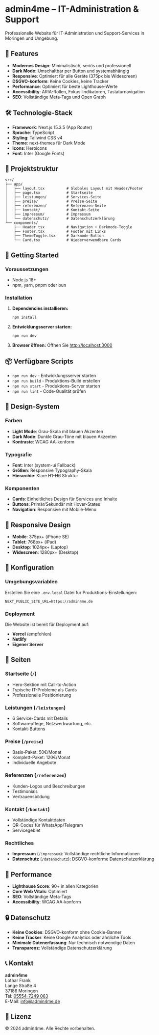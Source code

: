 # admin4me – IT-Administration & Support

Professionelle Website für IT-Administration und Support-Services in Moringen und Umgebung.

## 🚀 Features

- **Modernes Design**: Minimalistisch, seriös und professionell
- **Dark Mode**: Umschaltbar per Button und systemabhängig
- **Responsive**: Optimiert für alle Geräte (375px bis Widescreen)
- **DSGVO-konform**: Keine Cookies, keine Tracker
- **Performance**: Optimiert für beste Lighthouse-Werte
- **Accessibility**: ARIA-Rollen, Fokus-Indikatoren, Tastaturnavigation
- **SEO**: Vollständige Meta-Tags und Open Graph

## 🛠️ Technologie-Stack

- **Framework**: Next.js 15.3.5 (App Router)
- **Sprache**: TypeScript
- **Styling**: Tailwind CSS v4
- **Theme**: next-themes für Dark Mode
- **Icons**: Heroicons
- **Font**: Inter (Google Fonts)

## 📁 Projektstruktur

```
src/
├── app/
│   ├── layout.tsx          # Globales Layout mit Header/Footer
│   ├── page.tsx            # Startseite
│   ├── leistungen/         # Services-Seite
│   ├── preise/             # Preise-Seite
│   ├── referenzen/         # Referenzen-Seite
│   ├── kontakt/            # Kontakt-Seite
│   ├── impressum/          # Impressum
│   └── datenschutz/        # Datenschutzerklärung
└── components/
    ├── Header.tsx          # Navigation + Darkmode-Toggle
    ├── Footer.tsx          # Footer mit Links
    ├── ThemeToggle.tsx     # Darkmode-Button
    └── Card.tsx            # Wiederverwendbare Cards
```

## 🚀 Getting Started

### Voraussetzungen

- Node.js 18+ 
- npm, yarn, pnpm oder bun

### Installation

1. **Dependencies installieren:**
   ```bash
   npm install
   ```

2. **Entwicklungsserver starten:**
   ```bash
   npm run dev
   ```

3. **Browser öffnen:**
   Öffnen Sie [http://localhost:3000](http://localhost:3000)

## 📦 Verfügbare Scripts

- `npm run dev` - Entwicklungsserver starten
- `npm run build` - Produktions-Build erstellen
- `npm run start` - Produktions-Server starten
- `npm run lint` - Code-Qualität prüfen

## 🎨 Design-System

### Farben
- **Light Mode**: Grau-Skala mit blauen Akzenten
- **Dark Mode**: Dunkle Grau-Töne mit blauen Akzenten
- **Kontraste**: WCAG AA-konform

### Typografie
- **Font**: Inter (system-ui Fallback)
- **Größen**: Responsive Typography-Skala
- **Hierarchie**: Klare H1-H6 Struktur

### Komponenten
- **Cards**: Einheitliches Design für Services und Inhalte
- **Buttons**: Primär/Sekundär mit Hover-States
- **Navigation**: Responsive mit Mobile-Menu

## 📱 Responsive Design

- **Mobile**: 375px+ (iPhone SE)
- **Tablet**: 768px+ (iPad)
- **Desktop**: 1024px+ (Laptop)
- **Widescreen**: 1280px+ (Desktop)

## 🔧 Konfiguration

### Umgebungsvariablen
Erstellen Sie eine `.env.local` Datei für Produktions-Einstellungen:

```env
NEXT_PUBLIC_SITE_URL=https://admin4me.de
```

### Deployment
Die Website ist bereit für Deployment auf:
- **Vercel** (empfohlen)
- **Netlify**
- **Eigener Server**

## 📄 Seiten

### Startseite (`/`)
- Hero-Sektion mit Call-to-Action
- Typische IT-Probleme als Cards
- Professionelle Positionierung

### Leistungen (`/leistungen`)
- 6 Service-Cards mit Details
- Softwarepflege, Netzwerkwartung, etc.
- Kontakt-Buttons

### Preise (`/preise`)
- Basis-Paket: 50€/Monat
- Komplett-Paket: 120€/Monat
- Individuelle Angebote

### Referenzen (`/referenzen`)
- Kunden-Logos und Beschreibungen
- Testimonials
- Vertrauensbildung

### Kontakt (`/kontakt`)
- Vollständige Kontaktdaten
- QR-Codes für WhatsApp/Telegram
- Servicegebiet

### Rechtliches
- **Impressum** (`/impressum`): Vollständige rechtliche Informationen
- **Datenschutz** (`/datenschutz`): DSGVO-konforme Datenschutzerklärung

## 🎯 Performance

- **Lighthouse Score**: 90+ in allen Kategorien
- **Core Web Vitals**: Optimiert
- **SEO**: Vollständige Meta-Tags
- **Accessibility**: WCAG AA-konform

## 🔒 Datenschutz

- **Keine Cookies**: DSGVO-konform ohne Cookie-Banner
- **Keine Tracker**: Keine Google Analytics oder ähnliche Tools
- **Minimale Datenerfassung**: Nur technisch notwendige Daten
- **Transparenz**: Vollständige Datenschutzerklärung

## 📞 Kontakt

**admin4me**  
Lothar Frank  
Lange Straße 4  
37186 Moringen  
Tel: [05554-7249 063](tel:055547249063)  
E-Mail: [info@admin4me.de](mailto:info@admin4me.de)

## 📄 Lizenz

© 2024 admin4me. Alle Rechte vorbehalten.
